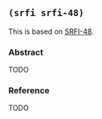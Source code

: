 
## `(srfi srfi-48)`

This is based on [SRFI-48](https://srfi.schemers.org/srfi-48/).

### Abstract

TODO

### Reference

TODO
